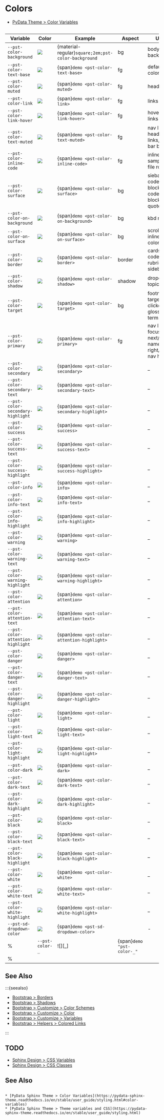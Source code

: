 Colors
======

* [PyData Theme > Color Variables](https://pydata-sphinx-theme.readthedocs.io/en/latest/user_guide/styling.html#color-variables)

```{rst-class} variables
```

| Variable                          | Color                    | Example                                             | Aspect | Uses                                                      |
|-----------------------------------|--------------------------|-----------------------------------------------------|--------|-----------------------------------------------------------|
| `--pst-color-background`          | ![][background]          | {material-regular}`square;2em;pst-color-background` | bg     | body background                                           |
| `--pst-color-text-base`           | ![][text-base]           | {span}`demo <pst-color-text-base>`                  | fg     | default text color                                        |
| `--pst-color-muted`               | ![][muted]               | {span}`demo <pst-color-muted>`                      | fg     | headings                                                  |
| `--pst-color-link`                | ![][link]                | {span}`demo <pst-color-link>`                       | fg     | links                                                     |
| `--pst-color-link-hover`          | ![][link-hover]          | {span}`demo <pst-color-link-hover>`                 | fg     | hover on links                                            |
| `--pst-color-text-muted`          | ![][text-muted]          | {span}`demo <pst-color-text-muted>`                 | fg     | nav links, header icon links, menu bar button             |
| `--pst-color-inline-code`         | ![][inline-code]         | {span}`demo <pst-color-inline-code>`                | fg     | inline literal, samp role, file role                      |
| `--pst-color-surface`             | ![][surface]             | {span}`demo <pst-color-surface>`                    | bg     | siebars, code blocks, code cells, block quotes...       . |
| `--pst-color-on-background`       | ![][on-background]       | {span}`demo <pst-color-on-background>`              | bg     | kbd role                                                  |
| `--pst-color-on-surface`          | ![][on-surface]          | {span}`demo <pst-color-on-surface>`                 | bg     | scrollbars, inline literal color                          |
| `--pst-color-border`              | ![][border]              | {span}`demo <pst-color-border>`                     | border | cards, nav, code, rubric, sidebar                         |
| `--pst-color-shadow`              | ![][shadow]              | {span}`demo <pst-color-shadow>`                     | shadow | dropdowns, topic                                          |
| `--pst-color-target`              | ![][target]              | {span}`demo <pst-color-target>`                     | bg     | footnote target, clicked glossary term target             |
| `--pst-color-primary`             | ![][primary]             | {span}`demo <pst-color-primary>`                    | fg     | nav link focused, next/prev names, right/left nav hover   |
| `--pst-color-secondary`           | ![][secondary]           | {span}`demo <pst-color-secondary>`                  |        | _                                                         |
| `--pst-color-secondary-text`      | ![][secondary-text]      | {span}`demo <pst-color-secondary-text>`             |        | _                                                         |
| `--pst-color-secondary-highlight` | ![][secondary-highlight] | {span}`demo <pst-color-secondary-highlight>`        |        | _                                                         |
| `--pst-color-success`             | ![][success]             | {span}`demo <pst-color-success>`                    |        | _                                                         |
| `--pst-color-success-text`        | ![][success-text]        | {span}`demo <pst-color-success-text>`               |        | _                                                         |
| `--pst-color-success-highlight`   | ![][success-highlight]   | {span}`demo <pst-color-success-highlight>`          |        | _                                                         |
| `--pst-color-info`                | ![][info]                | {span}`demo <pst-color-info>`                       |        | _                                                         |
| `--pst-color-info-text`           | ![][info-text]           | {span}`demo <pst-color-info-text>`                  |        | _                                                         |
| `--pst-color-info-highlight`      | ![][info-highlight]      | {span}`demo <pst-color-info-highlight>`             |        | _                                                         |
| `--pst-color-warning`             | ![][warning]             | {span}`demo <pst-color-warning>`                    |        | _                                                         |
| `--pst-color-warning-text`        | ![][warning-text]        | {span}`demo <pst-color-warning-text>`               |        | _                                                         |
| `--pst-color-warning-highlight`   | ![][warning-highlight]   | {span}`demo <pst-color-warning-highlight>`          |        | _                                                         |
| `--pst-color-attention`           | ![][attention]           | {span}`demo <pst-color-attention>`                  |        | _                                                         |
| `--pst-color-attention-text`      | ![][attention-text]      | {span}`demo <pst-color-attention-text>`             |        | _                                                         |
| `--pst-color-attention-highlight` | ![][attention-highlight] | {span}`demo <pst-color-attention-highlight>`        |        | _                                                         |
| `--pst-color-danger`              | ![][danger]              | {span}`demo <pst-color-danger>`                     |        | _                                                         |
| `--pst-color-danger-text`         | ![][danger-text]         | {span}`demo <pst-color-danger-text>`                |        | _                                                         |
| `--pst-color-danger-highlight`    | ![][danger-highlight]    | {span}`demo <pst-color-danger-highlight>`           |        | _                                                         |
| `--pst-color-light`               | ![][light]               | {span}`demo <pst-color-light>`                      |        | _                                                         |
| `--pst-color-light-text`          | ![][light-text]          | {span}`demo <pst-color-light-text>`                 |        | _                                                         |
| `--pst-color-light-highlight`     | ![][light-highlight]     | {span}`demo <pst-color-light-highlight>`            |        | _                                                         |
| `--pst-color-dark`                | ![][dark]                | {span}`demo <pst-color-dark>`                       |        | _                                                         |
| `--pst-color-dark-text`           | ![][dark-text]           | {span}`demo <pst-color-dark-text>`                  |        | _                                                         |
| `--pst-color-dark-highlight`      | ![][dark-highlight]      | {span}`demo <pst-color-dark-highlight>`             |        | _                                                         |
| `--pst-color-black`               | ![][black]               | {span}`demo <pst-color-black>`                      |        | _                                                         |
| `--pst-color-black-text`          | ![][black-text]          | {span}`demo <pst-color-black-text>`                 |        | _                                                         |
| `--pst-color-black-highlight`     | ![][black-highlight]     | {span}`demo <pst-color-black-highlight>`            |        | _                                                         |
| `--pst-color-white`               | ![][white]               | {span}`demo <pst-color-white>`                      |        | _                                                         |
| `--pst-color-white-text`          | ![][white-text]          | {span}`demo <pst-color-white-text>`                 |        | _                                                         |
| `--pst-color-white-highlight`     | ![][white-highlight]     | {span}`demo <pst-color-white-highlight>`            |        | _                                                         |
| `--pst-sd-dropdown-color`         | ![][sd-dropdown-color]   | {span}`demo <pst-sd-dropdown-color>`                |        | -                                                         |
% | `--pst-color-_`                   | ![][_]                   | {span}`demo "pst-color-_"`                        |        | -                                                           |
% |                                   |                          |                                                     |        |                                                           |


[background]: https://singlecolorimage.com/get/FFFFFF/25x25
[text-base]: https://singlecolorimage.com/get/FFFFFF/25x25
[muted]: https://singlecolorimage.com/get/FFFFFF/25x25
[link]: https://singlecolorimage.com/get/FFFFFF/25x25
[link-hover]: https://singlecolorimage.com/get/FFFFFF/25x25
[hover]: https://singlecolorimage.com/get/FFFFFF/25x25
[primary]: https://singlecolorimage.com/get/FFFFFF/25x25
[text-muted]: https://singlecolorimage.com/get/FFFFFF/25x25
[inline-code]: https://singlecolorimage.com/get/FFFFFF/25x25
[surface]: https://singlecolorimage.com/get/FFFFFF/25x25
[on-background]: https://singlecolorimage.com/get/FFFFFF/25x25
[on-surface]: https://singlecolorimage.com/get/FFFFFF/25x25
[border]: https://singlecolorimage.com/get/FFFFFF/25x25
[shadow]: https://singlecolorimage.com/get/FFFFFF/25x25
[target]: https://singlecolorimage.com/get/FFFFFF/25x25
[secondary]: https://singlecolorimage.com/get/FFFFFF/25x25
[secondary-text]: https://singlecolorimage.com/get/FFFFFF/25x25
[secondary-highlight]: https://singlecolorimage.com/get/FFFFFF/25x25
[success]: https://singlecolorimage.com/get/FFFFFF/25x25
[success-text]: https://singlecolorimage.com/get/FFFFFF/25x25
[success-highlight]: https://singlecolorimage.com/get/FFFFFF/25x25
[info]: https://singlecolorimage.com/get/FFFFFF/25x25
[info-text]: https://singlecolorimage.com/get/FFFFFF/25x25
[info-highlight]: https://singlecolorimage.com/get/FFFFFF/25x25
[warning]: https://singlecolorimage.com/get/FFFFFF/25x25
[warning-text]: https://singlecolorimage.com/get/FFFFFF/25x25
[warning-highlight]: https://singlecolorimage.com/get/FFFFFF/25x25
[attention]: https://singlecolorimage.com/get/FFFFFF/25x25
[attention-text]: https://singlecolorimage.com/get/FFFFFF/25x25
[attention-highlight]: https://singlecolorimage.com/get/FFFFFF/25x25
[danger]: https://singlecolorimage.com/get/FFFFFF/25x25
[danger-text]: https://singlecolorimage.com/get/FFFFFF/25x25
[danger-highlight]: https://singlecolorimage.com/get/FFFFFF/25x25
[light]: https://singlecolorimage.com/get/FFFFFF/25x25
[light-text]: https://singlecolorimage.com/get/FFFFFF/25x25
[light-highlight]: https://singlecolorimage.com/get/FFFFFF/25x25
[dark]: https://singlecolorimage.com/get/FFFFFF/25x25
[dark-text]: https://singlecolorimage.com/get/FFFFFF/25x25
[dark-highlight]: https://singlecolorimage.com/get/FFFFFF/25x25
[black]: https://singlecolorimage.com/get/FFFFFF/25x25
[black-text]: https://singlecolorimage.com/get/FFFFFF/25x25
[black-highlight]: https://singlecolorimage.com/get/FFFFFF/25x25
[white]: https://singlecolorimage.com/get/FFFFFF/25x25
[white-text]: https://singlecolorimage.com/get/FFFFFF/25x25
[white-highlight]: https://singlecolorimage.com/get/FFFFFF/25x25
[sd-dropdown-color]: https://singlecolorimage.com/get/FFFFFF/25x25

See Also
--------

:::{seealso}

* [Bootstrap > Borders](https://getbootstrap.com/docs/5.0/utilities/borders/)
* [Bootstrap > Shadows](https://getbootstrap.com/docs/5.0/utilities/shadows/)
* [Bootstrap > Customize > Color Schemes](https://getbootstrap.com/docs/5.0/customize/sass/#color-schemes)
* [Bootstrap > Customize > Color](https://getbootstrap.com/docs/5.0/customize/color/)
* [Bootstrap > Customize > Variables](https://getbootstrap.com/docs/5.0/customize/css-variables/)
* [Bootstrap > Helpers > Colored Links](https://getbootstrap.com/docs/5.0/helpers/colored-links/)

:::

TODO
----

* [Sphinx Design > CSS Variables](https://sphinx-design.readthedocs.io/en/latest/css_variables.html)
* [Sphinx Design > CSS Classes](https://sphinx-design.readthedocs.io/en/latest/css_classes.html)

See Also
--------

```{seealso}

* [PyData Sphinx Theme > Color Variables](https://pydata-sphinx-theme.readthedocs.io/en/stable/user_guide/styling.html#color-variables)
* [PyData Sphinx Theme > Theme variables and CSS](https://pydata-sphinx-theme.readthedocs.io/en/stable/user_guide/styling.html)

```
